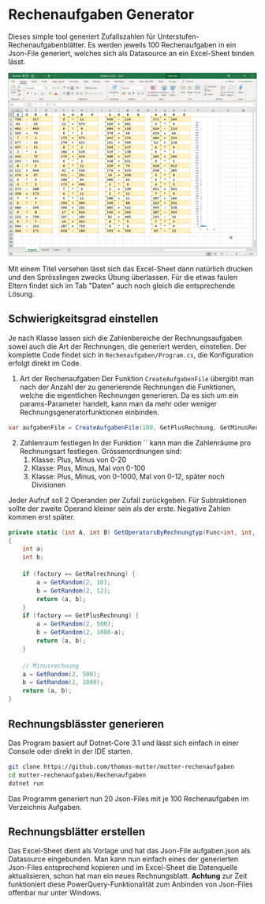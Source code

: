 # Rechenaufgaben Generator
Dieses simple tool generiert Zufallszahlen für Unterstufen-Rechenaufgabenblätter.
Es werden jeweils 100 Rechenaufgaben in ein Json-File generiert, welches sich als Datasource
an ein Excel-Sheet binden lässt.

![Sample](sample-sheet.png)

Mit einem Titel versehen lässt sich das Excel-Sheet dann natürlich drucken und den Sprösslingen zwecks Übung überlassen. Für die etwas faulen Eltern findet sich im Tab "Daten" auch noch gleich die entsprechende Lösung.

## Schwierigkeitsgrad einstellen
Je nach Klasse lassen sich die Zahlenbereiche der Rechnungsaufgaben sowei auch die Art der Rechnungen, die generiert werden, einstellen. Der komplette Code findet sich in `Rechenaufgaben/Program.cs`, die Konfiguration erfolgt direkt im Code.

1. Art der Rechenaufgaben
Der Funktion `CreateAufgabenFile` übergibt man nach der Anzahl der zu generierende Rechnungen die Funktionen, welche die eigentlichen
Rechnungen generieren. Da es sich um ein params-Parameter handelt, kann man da mehr oder weniger Rechnungsgeneratorfunktionen einbinden.
```cs
var aufgabenFile = CreateAufgabenFile(100, GetPlusRechnung, GetMinusRechnung, GetMalrechnung);
```

2. Zahlenraum festlegen
In der Funktion `` kann man die Zahlenräume pro Rechnungsart festlegen. Grössenordnungen sind:
   1. Klasse: Plus, Minus von 0-20
   2. Klasse: Plus, Minus, Mal von 0-100
   3. Klasse: Plus, Minus, von 0-1000, Mal von 0-12, später noch Divisionen

Jeder Aufruf soll 2 Operanden per Zufall zurückgeben. Für Subtraktionen sollte der zweite Operand kleiner sein als der erste. Negative
Zahlen kommen erst später.
```cs
private static (int A, int B) GetOperatorsByRechnungtyp(Func<int, int, Rechnung> factory)
{
    int a;
    int b;

    if (factory == GetMalrechnung) {
        a = GetRandom(2, 10);
        b = GetRandom(2, 12);
        return (a, b);
    }
    if (factory == GetPlusRechnung) {
        a = GetRandom(2, 500);
        b = GetRandom(2, 1000-a);
        return (a, b);
    }

    // Minusrechnung
    a = GetRandom(2, 500);
    b = GetRandom(2, 1000);
    return (a, b);
}
```

## Rechnungsblässter generieren
Das Program basiert auf Dotnet-Core 3.1 und lässt sich einfach in einer Console oder direkt in der IDE starten.

```sh
git clone https://github.com/thomas-mutter/mutter-rechenaufgaben
cd mutter-rechenaufgaben/Rechenaufgaben
dotnet run
```

Das Programm generiert nun 20 Json-Files mit je 100 Rechenaufgaben im Verzeichnis Aufgaben.

## Rechnungsblätter erstellen
Das Excel-Sheet dient als Vorlage und hat das Json-File aufgaben.json als Datasource eingebunden. Man kann nun einfach
eines der generierten Json-Files entsprechend kopieren und im Excel-Sheet die Datenquelle aktualisieren, schon hat man ein
neues Rechnungsblatt.
**Achtung** zur Zeit funktioniert diese PowerQuery-Funktionalität zum Anbinden von Json-Files offenbar nur unter Windows.
